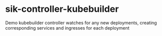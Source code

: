 # sik-controller-kubebuilder
Demo kubebuilder controller watches for any new deployments, creating corresponding services and ingresses for each deployment

